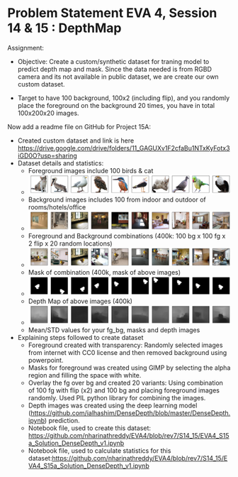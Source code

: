 # Problem Statement EVA 4, Session 14 & 15 : DepthMap

Assignment: 

- Objective: Create a custom/synthetic dataset for traning model to predict depth map and mask. Since the data needed is from RGBD camera and its not available in public dataset, we are create our own custom dataset.

- Target to have 100 background, 100x2 (including flip), and you randomly place the foreground on the background 20 times, you have in total 100x200x20 images. 


Now add a readme file on GitHub for Project 15A:
- Created custom dataset and link is here https://drive.google.com/drive/folders/11_GAGUXv1F2cfaBu1NTxKyFotx3iGD0O?usp=sharing
- Dataset details and statistics:
  - Foreground images include 100 birds & cat
  - ![Foreground](images/foreground_subset.png) 
  - Background images includes 100 from indoor and outdoor of rooms/hotels/office
  - ![Background](images/background_subset.png)
  - Foreground and Background combinations (400k: 100 bg x 100 fg x 2 flip x 20 random locations)
  - ![Foreground_Background](images/foreground_background_subset.png)
  - Mask of combination (400k, mask of above images) 
  - ![Mask](images/mask_subset.png) 
  - Depth Map of above images (400k)
  - ![Depthmap](images/depth_map_subset.png) 
  - Mean/STD values for your fg_bg, masks and depth images
- Explaining steps followed to create dataset
  - Foreground created with transparency: Randomly selected images from internet with CC0 license and then removed background using powerpoint.
  - Masks for foreground was created using GIMP by selecting the alpha region and filling the space with white.
  - Overlay the fg over bg and created 20 variants: Using combination of 100 fg with flip (x2) and 100 bg and placing foreground images randomly. Used PIL python library for combining the images.
  - Depth images was created using the deep learning model (https://github.com/ialhashim/DenseDepth/blob/master/DenseDepth.ipynb) prediction.
  - Notebook file, used to create this dataset: https://github.com/nharinathreddy/EVA4/blob/rev7/S14_15/EVA4_S15a_Solution_DenseDepth_v1.ipynb
  - Notebook file, used to calculate statistics for this dataset:https://github.com/nharinathreddy/EVA4/blob/rev7/S14_15/EVA4_S15a_Solution_DenseDepth_v1.ipynb
